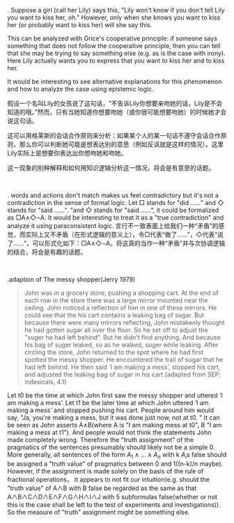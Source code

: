 . Suppose a girl (call her Lily) says this, "Lily won't know if you don't tell Lily you want to kiss her, oh." However, only when she knows you want to kiss her (or probably want to kiss her) will she say this. 

This can be analyzed with Grice's cooperative principle: if someone says something that does not follow the cooperative principle, then you can tell that she may be trying to say something else (e.g. as is the case with irony). Here Lily actually wants you to express that you want to kiss her and to kiss her.

It would be interesting to see alternative explanations for this phenomenon and how to analyze the case using epistemic logic.

假设一个名叫Lily的女孩说了这句话，“不告诉Lily你想要亲吻她的话，Lily是不会知道的哦。”然而，只有当她知道你想要吻她（或你很可能想要吻她）的时候她才会说这句话。

这可以用格莱斯的会话合作原则来分析：如果某个人的某一句话不遵守会话合作原则，那么你可以判断她可能是想表达别的意思（例如反讽就是这样的情况）。这里Lily实际上是想要你表达出你想吻她和吻她。

这一现象的别种解释和如何用知识逻辑分析这一情况，将会是有意思的话题。

<br/>

. words and actions don't match makes us feel contradictory but it's not a contradiction in the sense of formal logic. Let □ stands for "did ......" and ◇ stands for "said ......". "and ◇ stands for "said ......", it could be formalized as □A∧◇¬A. It would be interesting to treat it as a "true contradiction" and analyze it using paraconsistent logic. 
言行不一致表面上给我们一种“矛盾”的感觉，而实际上又不矛盾（在形式逻辑的意义上），令□代表“做了……”，◇代表“说了……”，可以形式化如下：□A∧◇¬A。将这真的当作一种“矛盾”并与次协调逻辑的结合，将会是有趣的话题。

<br/>

.adaption of The messy shopper(Jerry 1979)

> John was in a grocery store, pushing a shopping cart. At the end of each row in the store there was a large mirror mounted near the ceiling. John noticed a reflection of him in one of these mirrors. He could see that the his cart contains a leaking bag of sugar. But because there were many mirrors reflecting, John mistakenly thought he had gotten sugar all over the floor. So he set off to adjust the "suger he had left behind". But he didn't find anything. And because his bag of suger leaked, so as he walked, suger while leaking. After circling the store, John returned to the spot where he had first spotted the messy shopper. He encountered the trail of sugar that he had left behind. He then said ‘I am making a mess’, stopped his cart, and adjusted the leaking bag of sugar in his cart.(adapted from SEP: indexicals, 4.1)

Let t0 be the time at which John first saw the messy shopper and uttered ‘I am making a mess’. Let t1 be the later time at which John uttered ‘I am making a mess’ and stopped pushing his cart. People around him would say, "Ja, you're making a mess, but it was done just now, not at t0. " It can be seen as John asserts A∧B(where A is "I am making mess at t0", B "I am making a mess at t1"). And people would not think the statements John made completely wrong. Therefore the "truth assignment" of the pragmatics of the sentences presumably should likely not be a simple 0. More generally, all sentences of the form $A_1∧...∧A_n$ with k $A_i$s false should be assigned a "truth value" of pragmatics between 0 and 1((n-k)/n maybe). However, if the assignment is made solely on the basis of the rule of fractional operations， it appears to not fit our intuition(e.g. should the "truth value" of A∧B with B false be regarded as the same as that A∧B∧C∧D∧E∧F∧G∧H∧I∧J with 5 subformulas false(whether or not this is the case shall be left to the test of experiments and investigations)). So the measure of "truth" assignment might be something else.
